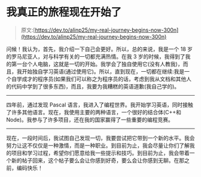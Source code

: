 # 我真正的旅程现在开始了

> 原文:[https://dev.to/alinp25/my-real-journey-begins-now-300n](https://dev.to/alinp25/my-real-journey-begins-now-300n)

问候！我认为，首先，我介绍一下自己会更好。所以，总的来说，我是一个 18 岁的罗马尼亚人，对与科学有关的一切都充满热情。在我 3 岁的时候，我得到了我的第一台个人电脑，这就是一切的开始。我学会了独自使用它(没有人教我)，而且，我开始独自学习英语(通过使用它)。所以，直到现在，一切都在继续:我是一个自学成才的程序员(如果我们可以称之为程序员的话，考虑到我从文档和其他人的代码中学到了很多东西)，而且，我要为我糟糕的英语道歉(我自己学的)。

* * *

四年前，通过发现 Pascal 语言，我进入了编程世界。我开始学习英语，同时接触了许多其他语言。现在，我使用主要的两种语言，一个很好的结合体(C++和 Node)。我参与了许多项目，还在我的国家赢得了一些重要的编程竞赛。

* * *

现在，一段时间后，我试图自己发现一切，我要尝试把它带到一个新的水平。我会努力让这不仅仅是一种激情，而是一种职业。到目前为止，我会尽量让你们了解我的项目和学习过程，希望你们愿意给我一些提示和技巧。到目前为止，我会带着一个新的帖子回来，这个帖子要么会让你感到好奇，要么会让你感到无聊。在那之前，编码快乐！